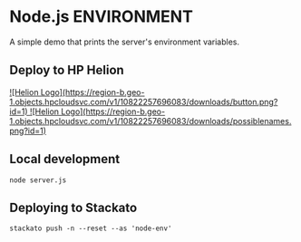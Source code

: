 # Node.js ENVIRONMENT

A simple demo that prints the server's environment variables.

## Deploy to HP Helion
<a href="http://localhost:3000/?repoUrl=https://github.com/Phanatic/node-env">
![Helion  Logo](https://region-b.geo-1.objects.hpcloudsvc.com/v1/10822257696083/downloads/button.png?id=1)
</a>

<a href="http://localhost:3000/?repoUrl=https://github.com/Phanatic/node-env">
![Helion  Logo](https://region-b.geo-1.objects.hpcloudsvc.com/v1/10822257696083/downloads/possiblenames.png?id=1)
</a>


## Local development

    node server.js

## Deploying to Stackato

    stackato push -n --reset --as 'node-env'
    
    

